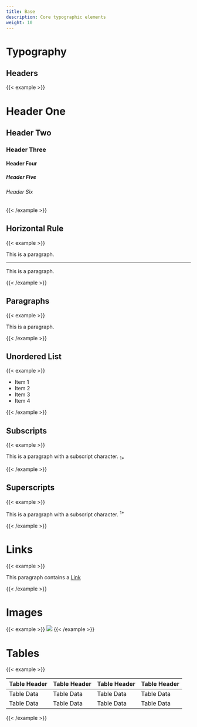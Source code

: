 ```yaml
---
title: Base
description: Core typographic elements
weight: 10
---
```


# Typography

## Headers

{{< example >}}
<h1>Header One</h1>
<h2>Header Two</h2>
<h3>Header Three</h3>
<h4>Header Four</h4>
<h5>Header Five</h5>
<h6>Header Six</h6>
{{< /example >}}

## Horizontal Rule
{{< example >}}
<p>This is a paragraph.</p>
<hr>
<p>This is a paragraph.</p>
{{< /example >}}

## Paragraphs
{{< example >}}
<p>This is a paragraph.</p>
{{< /example >}}

## Unordered List
{{< example >}}
<ul>
  <li>Item 1</li>
  <li>Item 2</li>
  <li>Item 3</li>
  <li>Item 4</li>
</ul>
{{< /example >}}

## Subscripts
{{< example >}}<p>This is a paragraph with a subscript character. <sub>1*</sub></p>{{< /example >}}

## Superscripts
{{< example >}}<p>This is a paragraph with a subscript character. <sup>1*</sup></p>{{< /example >}}

# Links
{{< example >}}
<p>This paragraph contains a <a href="#">Link</a></p>
{{< /example >}}

# Images
{{< example >}}
<img src="http://placehold.it/200x200">
{{< /example >}}

# Tables
{{< example >}}
<table>
  <thead>
    <tr>
      <th>Table Header</th>
      <th>Table Header</th>
      <th>Table Header</th>
      <th>Table Header</th>
    </tr>
  </thead>
  <tbody>
    <tr>
      <td>Table Data</td>
      <td>Table Data</td>
      <td>Table Data</td>
      <td>Table Data</td>
    </tr>
    <tr>
      <td>Table Data</td>
      <td>Table Data</td>
      <td>Table Data</td>
      <td>Table Data</td>
    </tr>
  </tbody>
</table>
{{< /example >}}

